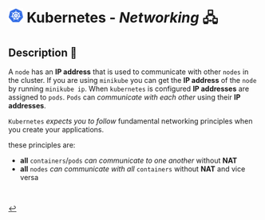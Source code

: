# <img src="../../00-resources/img/k8s.png" width="30px"> **Kubernetes** - ***Networking*** 🖧


## **Description** 👀

A `node` has an **IP address** that is used to communicate with other `nodes` in the cluster. If you are using `minikube` you can get the **IP address** of the `node` by running ```minikube ip```. When `kubernetes` is configured **IP addresses** are assigned to `pods`. `Pods` can *communicate with each other* using their **IP addresses**.
  
`Kubernetes` *expects you to follow* fundamental networking principles when you create your applications.  

these principles are:

* **all** `containers`/`pods` *can communicate to one another* without **NAT**
* **all** `nodes` *can communicate with all* `containers` without **NAT** and vice versa
  
<br>


[↩️](../README.md)

